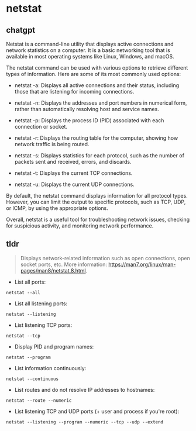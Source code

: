 # netstat 
## chatgpt 
Netstat is a command-line utility that displays active connections and network statistics on a computer. It is a basic networking tool that is available in most operating systems like Linux, Windows, and macOS.

The netstat command can be used with various options to retrieve different types of information. Here are some of its most commonly used options:

- netstat -a: Displays all active connections and their status, including those that are listening for incoming connections.

- netstat -n: Displays the addresses and port numbers in numerical form, rather than automatically resolving host and service names.

- netstat -p: Displays the process ID (PID) associated with each connection or socket.

- netstat -r: Displays the routing table for the computer, showing how network traffic is being routed.

- netstat -s: Displays statistics for each protocol, such as the number of packets sent and received, errors, and discards.

- netstat -t: Displays the current TCP connections.

- netstat -u: Displays the current UDP connections.

By default, the netstat command displays information for all protocol types. However, you can limit the output to specific protocols, such as TCP, UDP, or ICMP, by using the appropriate options.

Overall, netstat is a useful tool for troubleshooting network issues, checking for suspicious activity, and monitoring network performance. 

## tldr 
 
> Displays network-related information such as open connections, open socket ports, etc.
> More information: <https://man7.org/linux/man-pages/man8/netstat.8.html>.

- List all ports:

`netstat --all`

- List all listening ports:

`netstat --listening`

- List listening TCP ports:

`netstat --tcp`

- Display PID and program names:

`netstat --program`

- List information continuously:

`netstat --continuous`

- List routes and do not resolve IP addresses to hostnames:

`netstat --route --numeric`

- List listening TCP and UDP ports (+ user and process if you're root):

`netstat --listening --program --numeric --tcp --udp --extend`
